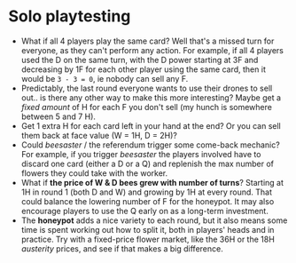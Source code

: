 # Solo playtesting

* What if all 4 players play the same card? Well that's a missed turn for everyone, as they can't perform any action. For example, if all 4 players used the D on the same turn, with the D power starting at 3F and decreasing by 1F for each other player using the same card, then it would be `3 - 3 = 0`, ie nobody can sell any F.
* Predictably, the last round everyone wants to use their drones to sell out.. is there any other way to make this more interesting? Maybe get a *fixed amount* of H for each F you don't sell (my hunch is somewhere between 5 and 7 H).
* Get 1 extra H for each card left in your hand at the end? Or you can sell them back at face value (W = 1H, D = 2H)?
* Could *beesaster* / the referendum trigger some come-back mechanic? For example, if you trigger *beesaster* the players involved have to discard one card (either a D or a Q) and replenish the max number of flowers they could take with the worker.
* What if **the price of W & D bees grew with number of turns**? Starting at 1H in round 1 (both D and W) and growing by 1H at every round. That could balance the lowering number of F for the honeypot. It may also encourage players to use the Q early on as a long-term investment.
* The **honeypot** adds a nice variety to each round, but it also means some time is spent working out how to split it, both in players' heads and in practice. Try with a fixed-price flower market, like the 36H or the 18H *austerity* prices, and see if that makes a big difference.
